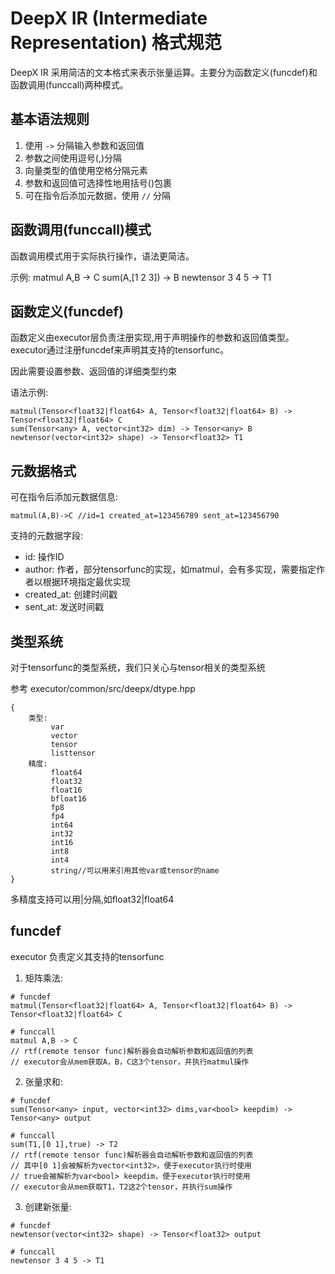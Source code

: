 # DeepX IR (Intermediate Representation) 格式规范

DeepX IR 采用简洁的文本格式来表示张量运算。主要分为函数定义(funcdef)和函数调用(funccall)两种模式。

## 基本语法规则

1. 使用 `->` 分隔输入参数和返回值
2. 参数之间使用逗号(,)分隔
3. 向量类型的值使用空格分隔元素
4. 参数和返回值可选择性地用括号()包裹
5. 可在指令后添加元数据，使用 `//` 分隔

## 函数调用(funccall)模式

函数调用模式用于实际执行操作，语法更简洁。

示例:
matmul A,B -> C
sum(A,[1 2 3]) -> B
newtensor 3 4 5 -> T1

## 函数定义(funcdef)

函数定义由executor层负责注册实现,用于声明操作的参数和返回值类型。executor通过注册funcdef来声明其支持的tensorfunc。

因此需要设置参数、返回值的详细类型约束

语法示例:
```
matmul(Tensor<float32|float64> A, Tensor<float32|float64> B) -> Tensor<float32|float64> C
sum(Tensor<any> A, vector<int32> dim) -> Tensor<any> B
newtensor(vector<int32> shape) -> Tensor<float32> T1
```

## 元数据格式

可在指令后添加元数据信息:

```
matmul(A,B)->C //id=1 created_at=123456789 sent_at=123456790
```

支持的元数据字段:
- id: 操作ID
- author: 作者，部分tensorfunc的实现，如matmul，会有多实现，需要指定作者以根据环境指定最优实现
- created_at: 创建时间戳
- sent_at: 发送时间戳

## 类型系统

对于tensorfunc的类型系统，我们只关心与tensor相关的类型系统

参考 executor/common/src/deepx/dtype.hpp

```
{
    类型: 
         var
         vector
         tensor
         listtensor
    精度:
         float64
         float32
         float16
         bfloat16
         fp8
         fp4
         int64
         int32
         int16
         int8
         int4
         string//可以用来引用其他var或tensor的name
}
```
多精度支持可以用|分隔,如float32|float64


## funcdef

executor 负责定义其支持的tensorfunc

1. 矩阵乘法:
```
# funcdef
matmul(Tensor<float32|float64> A, Tensor<float32|float64> B) -> Tensor<float32|float64> C

# funccall  
matmul A,B -> C
// rtf(remote tensor func)解析器会自动解析参数和返回值的列表
// executor会从mem获取A，B，C这3个tensor，并执行matmul操作
```

2. 张量求和:
```
# funcdef
sum(Tensor<any> input, vector<int32> dims,var<bool> keepdim) -> Tensor<any> output

# funccall
sum(T1,[0 1],true) -> T2
// rtf(remote tensor func)解析器会自动解析参数和返回值的列表
// 其中[0 1]会被解析为vector<int32>，便于executor执行时使用
// true会被解析为var<bool> keepdim，便于executor执行时使用
// executor会从mem获取T1，T2这2个tensor，并执行sum操作
```

3. 创建新张量:
```
# funcdef
newtensor(vector<int32> shape) -> Tensor<float32> output

# funccall
newtensor 3 4 5 -> T1
```